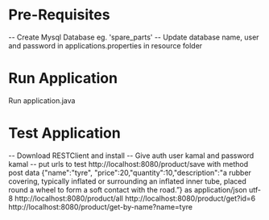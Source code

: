 Pre-Requisites
================
-- Create Mysql Database eg. 'spare_parts'
-- Update database name, user and password in applications.properties in resource folder


Run Application
==============
Run application.java

Test Application
==============
-- Download RESTClient and install
-- Give auth user kamal and password kamal
-- put urls to test
   http://localhost:8080/product/save with method post data {"name":"tyre", "price":20,"quantity":10,"description":"a rubber covering, typically inflated or surrounding an inflated inner tube, placed round a wheel to form a soft contact with the road.”} as application/json utf-8
   http://localhost:8080/product/all
   http://localhost:8080/product/get?id=6
   http://localhost:8080/product/get-by-name?name=tyre